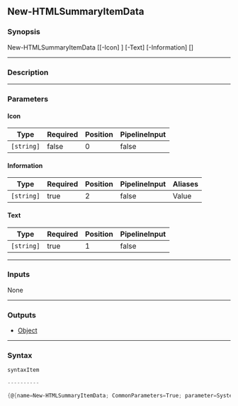New-HTMLSummaryItemData
-----------------------

### Synopsis

New-HTMLSummaryItemData [[-Icon] <string>] [-Text] <string> [-Information] <string> [<CommonParameters>]

---

### Description

---

### Parameters
#### **Icon**

|Type      |Required|Position|PipelineInput|
|----------|--------|--------|-------------|
|`[string]`|false   |0       |false        |

#### **Information**

|Type      |Required|Position|PipelineInput|Aliases|
|----------|--------|--------|-------------|-------|
|`[string]`|true    |2       |false        |Value  |

#### **Text**

|Type      |Required|Position|PipelineInput|
|----------|--------|--------|-------------|
|`[string]`|true    |1       |false        |

---

### Inputs
None

---

### Outputs
* [Object](https://learn.microsoft.com/en-us/dotnet/api/System.Object)

---

### Syntax
```PowerShell
syntaxItem
```
```PowerShell
----------
```
```PowerShell
{@{name=New-HTMLSummaryItemData; CommonParameters=True; parameter=System.Object[]}}
```
